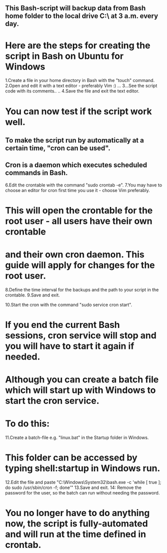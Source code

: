## This Bash-script will backup data from Bash home folder to the local drive C:\ at 3 a.m. every day.

# Here are the steps for creating the script in Bash on Ubuntu for Windows

1.Create a file in your home directory in Bash with the "touch" command.
2.Open and edit it with a text editor - preferably Vim :)
...
3...See the script code with its comments..
..
4.Save the file and exit the text editor.

# You can now test if the script work well.

## To make the script run by automatically at a certain time, "cron can be used". 
## Cron is a daemon which executes scheduled commands in Bash.

6.Edit the crontable with the command "sudo crontab -e". 
7.You may have to choose an editor for cron first time you use it - choose Vim preferably.
# This will open the crontable for the root user - all users have their own crontable
# and their own cron daemon. This guide will apply for changes for the root user.

8.Define the time interval for the backups and the path to your script in the crontable.
9.Save and exit.

10.Start the cron with the command "sudo service cron start".

# If you end the current Bash sessions, cron service will stop and you will have to start it again if needed.



# Although you can create a batch file which will start up with Windows to start the cron service.
# To do this:

11.Create a batch-file e.g. "linux.bat" in the Startup folder in Windows.
# This folder can be accessed by typing shell:startup in Windows run.

12.Edit the file and paste "C:\Windows\System32\bash.exe -c 'while [ true ]; do sudo /usr/sbin/cron -f; done'"
13.Save and exit.
14: Remove the password for the user, so the batch can run without needing the password.

# You no longer have to do anything now, the script is fully-automated and will run at the time defined in crontab.
